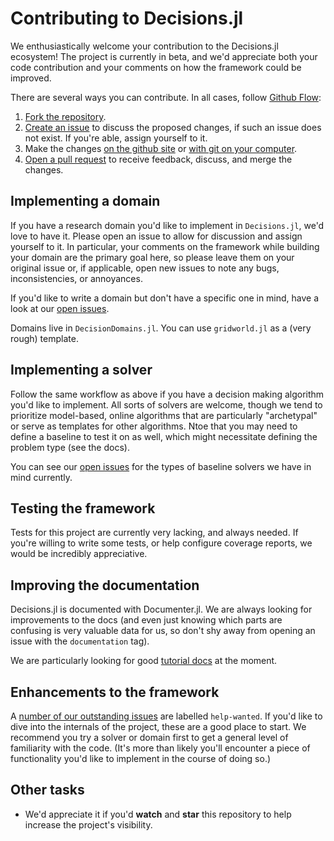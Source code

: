 # Contributing to Decisions.jl

We enthusiastically welcome your contribution to the Decisions.jl ecosystem!
The project is currently in beta, and we'd appreciate both your code
contribution and your comments on how the framework could be improved.

There are several ways you can contribute. In all cases, follow [Github Flow](https://guides.github.com/introduction/flow/):

1. [Fork the repository](https://docs.github.com/en/github/getting-started-with-github/fork-a-repo).
2. [Create an issue](https://docs.github.com/en/issues/tracking-your-work-with-issues/using-issues/creating-an-issue) to discuss the proposed changes, if such an issue does not exist. If you're able, assign yourself to it.
3. Make the changes [on the github site](https://docs.github.com/en/github/managing-files-in-a-repository/editing-files-in-your-repository) or [with git on your computer](https://docs.github.com/en/github/getting-started-with-github/set-up-git).
4. [Open a pull request](https://docs.github.com/en/github/collaborating-with-issues-and-pull-requests/creating-a-pull-request-from-a-fork) to receive feedback, discuss, and merge the changes.

## Implementing a domain

If you have a research domain you'd like to implement in `Decisions.jl`, we'd
love to have it. Please open an issue to allow for discussion and assign
yourself to it. In particular, your comments on the framework while building
your domain are the primary goal here, so please leave them on your original
issue or, if applicable, open new issues to note any bugs, inconsistencies,
or annoyances.

If you'd like to write a domain but don't have a specific one in mind, have a
look at our [open issues](https://github.com/JuliaDecisionMaking/Decisions.jl/issues?q=is%3Aissue%20state%3Aopen%20label%3A%22help%20wanted%22%20label%3Adomains).

Domains live in `DecisionDomains.jl`. You can use `gridworld.jl` as a (very rough) template.


## Implementing a solver

Follow the same workflow as above if you have a decision making algorithm
you'd like to implement. All sorts of solvers are welcome, though we tend to
prioritize model-based, online algorithms that are particularly "archetypal"
or serve as templates for other algorithms. Ntoe that you may need to define
a baseline to test it on as well, which might necessitate defining the
problem type (see the docs).

You can see our [open issues](https://github.com/JuliaDecisionMaking/Decisions.jl/issues?q=is%3Aissue%20state%3Aopen%20label%3A%22help%20wanted%22%20label%3Abaselines)
for the types of baseline solvers we have in mind currently.


## Testing the framework

Tests for this project are currently very lacking, and always needed. If
you're willing to write some tests, or help configure coverage reports, we
would be incredibly appreciative.



## Improving the documentation

Decisions.jl is documented with Documenter.jl. We are always looking for
improvements to the docs (and even just knowing which parts are confusing is
very valuable data for us, so don't shy away from opening an issue with the
`documentation` tag).

We are particularly looking for good [tutorial docs](https://docs.divio.com/documentation-system/) at the moment.


## Enhancements to the framework

A [number of our outstanding issues](https://github.com/JuliaDecisionMaking/Decisions.jl/issues?q=is%3Aissue%20state%3Aopen%20label%3A%22help%20wanted%22)
are labelled `help-wanted`. If you'd like to dive into the internals of the
project, these are a good place to start. We recommend you try a solver or
domain first to get a general level of familiarity with the code. (It's more
than likely you'll encounter a piece of functionality you'd like to implement
in the course of doing so.)

## Other tasks
* We'd appreciate it if you'd **watch** and **star** this repository to help
  increase the project's visibility.
